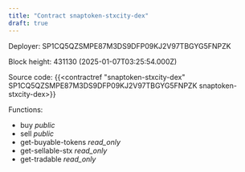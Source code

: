 ```yaml
---
title: "Contract snaptoken-stxcity-dex"
draft: true
---
```

Deployer: SP1CQ5QZSMPE87M3DS9DFP09KJ2V97TBGYG5FNPZK


 



Block height: 431130 (2025-01-07T03:25:54.000Z)

Source code: {{<contractref "snaptoken-stxcity-dex" SP1CQ5QZSMPE87M3DS9DFP09KJ2V97TBGYG5FNPZK snaptoken-stxcity-dex>}}

Functions:

* buy _public_
* sell _public_
* get-buyable-tokens _read_only_
* get-sellable-stx _read_only_
* get-tradable _read_only_
